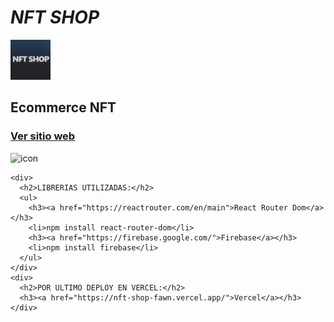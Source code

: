 <!DOCTYPE html>
<html>
  <head>
    <mate charest="utf-8" />
  </head>
  <body>
    <div>
      <h1>
        <b><i>NFT SHOP</i></b>
      </h1>
      <img src="/img/index/nft-shop.png" alt="icon" width="64" height="64" />
      <h2>Ecommerce NFT</h2>
      <h3><a href="https://nft-shop-fawn.vercel.app/">Ver sitio web</a></h3>
      <img src="" alt="icon" />
    </div>

    <div>
      <h2>LIBRERIAS UTILIZADAS:</h2>
      <ul>
        <h3><a href="https://reactrouter.com/en/main">React Router Dom</a></h3>
        <li>npm install react-router-dom</li>
        <h3><a href="https://firebase.google.com/">Firebase</a></h3>
        <li>npm install firebase</li>
      </ul>
    </div>
    <div>
      <h2>POR ULTIMO DEPLOY EN VERCEL:</h2>
      <h3><a href="https://nft-shop-fawn.vercel.app/">Vercel</a></h3>
    </div>
  </body>
</html>

